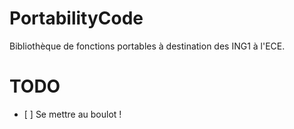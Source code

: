 PortabilityCode
===============

Bibliothèque de fonctions portables à destination des ING1 à l'ECE.

# TODO

- [ ] Se mettre au boulot !
